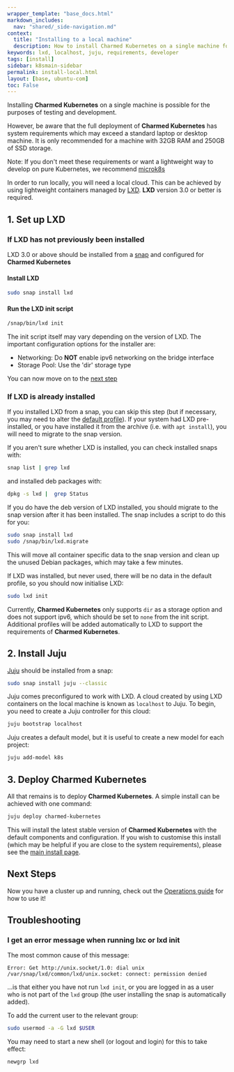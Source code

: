 ```yaml
---
wrapper_template: "base_docs.html"
markdown_includes:
  nav: "shared/_side-navigation.md"
context:
  title: "Installing to a local machine"
  description: How to install Charmed Kubernetes on a single machine for easy testing and development.
keywords: lxd, localhost, juju, requirements, developer
tags: [install]
sidebar: k8smain-sidebar
permalink: install-local.html
layout: [base, ubuntu-com]
toc: False
---
```


Installing **Charmed Kubernetes** on a single machine is possible for the
purposes of testing and development.

However, be aware that the full deployment of **Charmed Kubernetes** has system
requirements which may exceed a standard laptop or desktop machine. It is only
recommended for a machine with 32GB RAM and 250GB of SSD storage.

<div class="p-notification--positive"><p markdown="1" class="p-notification__response">
<span class="p-notification__status">Note:</span>
If you don't meet these requirements or want a lightweight way to develop on
pure Kubernetes, we recommend  <a href="https://microk8s.io/">microk8s</a>
</p></div>

In order to run locally, you will need a local cloud. This can be achieved by
using lightweight containers managed by [LXD][lxd-home]. **LXD** version 3.0
or better is required.

## 1. Set up LXD

### If LXD has not previously been installed

LXD 3.0 or above should be installed from a [snap][] and configured
for **Charmed Kubernetes**

#### Install LXD

```bash
sudo snap install lxd
```

#### Run the LXD init script

```bash
/snap/bin/lxd init
```

The init script itself may vary depending on the version of LXD. The important
configuration options for the installer are:

- Networking: Do **NOT** enable ipv6 networking on the bridge interface
- Storage Pool: Use the 'dir' storage type

You can now move on to the [next step](#step2)

### If **LXD** is already installed

If you installed LXD from a snap, you can skip this step (but if necessary, you may need to alter the [default profile](#profile)). If your system
had LXD pre-installed, or you have installed it from the archive (i.e. with
`apt install`), you will need to migrate to the snap version.

If you aren't sure whether LXD is installed, you can check
installed snaps with:

```bash
snap list | grep lxd
```

and installed deb packages with:

```bash
dpkg -s lxd |  grep Status
```

If you do have the deb version of LXD installed, you should migrate to the
snap version after it has been installed. The snap includes a script to do this
for you:

```bash
sudo snap install lxd
sudo /snap/bin/lxd.migrate
```

This will move all container specific data to the snap version and clean up
the unused Debian packages, which may take a few minutes.

If LXD was installed, but never used, there will be no data in the default
profile, so you should now initialise LXD:

```bash
sudo lxd init
```

<a id="profile"></a>

Currently, **Charmed Kubernetes** only supports `dir` as a storage option and
does not support ipv6, which should be set to `none` from the init script.
Additional profiles will be added automatically to LXD to support the
requirements of **Charmed Kubernetes**.

<a id="step2"></a>

## 2. Install **Juju**

[Juju][] should be installed from a snap:

```bash
sudo snap install juju --classic
```

Juju comes preconfigured to work with LXD. A cloud created by using LXD
containers on the local machine is known as `localhost` to Juju. To begin, you
need to create a Juju controller for this cloud:

```bash
juju bootstrap localhost
```

Juju creates a default model, but it is useful to create a new model for each
project:

```bash
juju add-model k8s
```

## 3. Deploy **Charmed Kubernetes**

All that remains is to deploy **Charmed Kubernetes**. A simple install can be achieved with one command:

```bash
juju deploy charmed-kubernetes
```

This will install the latest stable version of **Charmed Kubernetes** with
the default components and configuration. If you wish to customise this install
(which may be helpful if you are close to the system requirements), please see
the [main install page][install].


## Next Steps

Now you have a cluster up and running, check out the
[Operations guide][operations] for how to use it!

## Troubleshooting

### I get an error message when running lxc or lxd init

The most common cause of this message:

```no-highlight
Error: Get http://unix.socket/1.0: dial unix /var/snap/lxd/common/lxd/unix.socket: connect: permission denied
```

...is that either you have not run `lxd init`, or you are logged in as a user
who is not part of the `lxd` group (the user installing the snap is
automatically added).

To add the current user to the relevant group:

```bash
sudo usermod -a -G lxd $USER
```

You may need to start a new shell (or logout and login) for this to take effect:

```bash
newgrp lxd
```

<!-- LINKS -->

[lxd-home]: https://linuxcontainers.org/
[Juju]: https://jaas.ai
[snap]: https://snapcraft.io/docs/installing-snapd
[install]: /kubernetes/docs/install-manual
[operations]: /kubernetes/docs/operations
